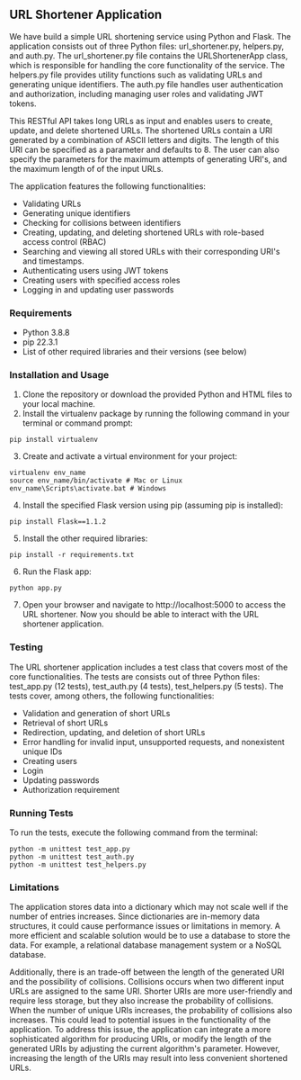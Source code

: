 ## URL Shortener Application
We have build a simple URL shortening service using Python and Flask. The application consists out of three Python files: url_shortener.py, helpers.py, and auth.py. The url_shortener.py file contains the URLShortenerApp class, which is responsible for handling the core functionality of the service. The helpers.py file provides utility functions such as validating URLs and generating unique identifiers. The auth.py file handles user authentication and authorization, including managing user roles and validating JWT tokens.

This RESTful API takes long URLs as input and enables users to create, update, and delete shortened URLs. The shortened URLs contain a URI generated by a combination of ASCII letters and digits. The length of this URI can be specified as a parameter and defaults to 8. The user can also specify the parameters for the maximum attempts of generating URI's, and the maximum length of of the input URLs. 

The application features the following functionalities: 
* Validating URLs
* Generating unique identifiers
* Checking for collisions between identifiers
* Creating, updating, and deleting shortened URLs with role-based access control (RBAC)
* Searching and viewing all stored URLs with their corresponding URI's and timestamps.
* Authenticating users using JWT tokens
* Creating users with specified access roles
* Logging in and updating user passwords

### Requirements
* Python 3.8.8
* pip 22.3.1
* List of other required libraries and their versions (see below)

### Installation and Usage
1. Clone the repository or download the provided Python and HTML files to your local machine.
2. Install the virtualenv package by running the following command in your terminal or command prompt:
```console
pip install virtualenv
```
3. Create and activate a virtual environment for your project:
```console
virtualenv env_name
source env_name/bin/activate # Mac or Linux
env_name\Scripts\activate.bat # Windows
```
4. Install the specified Flask version using pip (assuming pip is installed):
```console
pip install Flask==1.1.2
```
5. Install the other required libraries:
```console
pip install -r requirements.txt
```
6. Run the Flask app:
```console
python app.py
```
7. Open your browser and navigate to http://localhost:5000 to access the URL shortener. Now you should be able to interact with the URL shortener application.

### Testing
The URL shortener application includes a test class that covers most of the core functionalities. The tests are consists out of three Python files: test_app.py (12 tests), test_auth.py (4 tests), test_helpers.py (5 tests). The tests cover, among others, the following functionalities:
* Validation and generation of short URLs
* Retrieval of short URLs
* Redirection, updating, and deletion of short URLs
* Error handling for invalid input, unsupported requests, and nonexistent unique IDs
* Creating users
* Login
* Updating passwords
* Authorization requirement

### Running Tests
To run the tests, execute the following command from the terminal:
```console
python -m unittest test_app.py
python -m unittest test_auth.py
python -m unittest test_helpers.py
```

### Limitations
The application stores data into a dictionary which may not scale well if the number of entries increases. Since dictionaries are in-memory data structures, it could cause performance issues or limitations in memory. A more efficient and scalable solution would be to use a database to store the data. For example, a relational database management system or a NoSQL database.

Additionally, there is an trade-off between the length of the generated URI and the possibility of collisions. Collisions occurs when two different input URLs are assigned to the same URI. Shorter URIs are more user-friendly and require less storage, but they also increase the probability of collisions. When the number of unique URIs increases, the probability of collisions also increases. This could lead to potential issues in the functionality of the application. To address this issue, the application can integrate a more sophisticated algorithm for producing URIs, or modify the length of the generated URIs by adjusting the current algorithm's parameter. However, increasing the length of the URIs may result into less convenient shortened URLs.